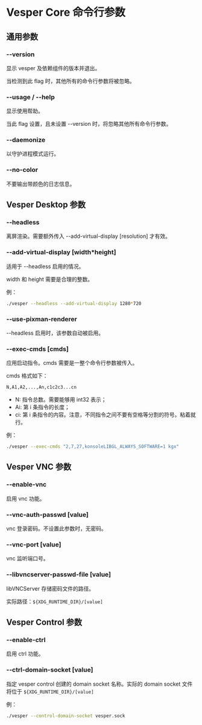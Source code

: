 # Vesper Core 命令行参数

## 通用参数

### --version

显示 vesper 及依赖组件的版本并退出。

当检测到此 flag 时，其他所有的命令行参数将被忽略。

### --usage / --help

显示使用帮助。

当此 flag 设置，且未设置 --version 时，将忽略其他所有命令行参数。

### --daemonize

以守护进程模式运行。

### --no-color

不要输出带颜色的日志信息。

## Vesper Desktop 参数

### --headless

离屏渲染。需要额外传入 --add-virtual-display [resolution] 才有效。

### --add-virtual-display [width*height]

适用于 --headless 启用的情况。

width 和 height 需要是合理的整数。

例：

```bash
./vesper --headless --add-virtual-display 1280*720
```

### --use-pixman-renderer

--headless 启用时，该参数自动被启用。

### --exec-cmds [cmds]

应用启动指令。cmds 需要是一整个命令行参数被传入。

cmds 格式如下：

```bash
N,A1,A2,...,An,c1c2c3...cn
```

* N: 指令总数。需要能够用 int32 表示；
* Ai: 第 i 条指令的长度；
* ci: 第 i 条指令的内容。注意，不同指令之间不要有空格等分割的符号。粘着就行。

例：

```bash
./vesper --exec-cmds "2,7,27,konsoleLIBGL_ALWAYS_SOFTWARE=1 kgx"
```

## Vesper VNC 参数

### --enable-vnc

启用 vnc 功能。

### --vnc-auth-passwd [value]

vnc 登录密码。不设置此参数时，无密码。

### --vnc-port [value]

vnc 监听端口号。

### --libvncserver-passwd-file [value]

libVNCServer 存储密码文件的路径。

实际路径：`${XDG_RUNTIME_DIR}/[value]`

## Vesper Control 参数

### --enable-ctrl

启用 ctrl 功能。

### --ctrl-domain-socket [value]

指定 vesper control 创建的 domain socket 名称。实际的 domain socket 文件将位于 `${XDG_RUNTIME_DIR}/[value]`

例：

```bash
./vesper --control-domain-socket vesper.sock
```
